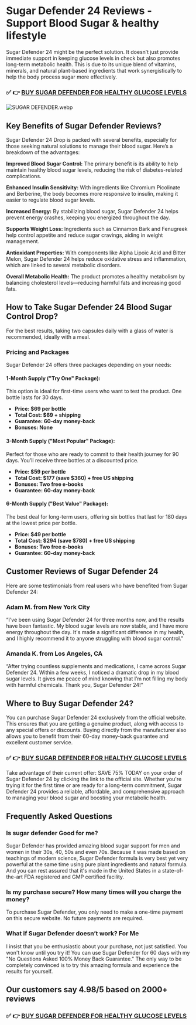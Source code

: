 # Sugar Defender 24 Reviews - Support Blood Sugar & healthy lifestyle

Sugar Defender 24 might be the perfect solution. It doesn’t just provide immediate support in keeping glucose levels in check but also promotes long-term metabolic health. This is due to its unique blend of vitamins, minerals, and natural plant-based ingredients that work synergistically to help the body process sugar more effectively.

### ✅ **👉 [BUY SUGAR DEFENDER FOR HEALTHY GLUCOSE LEVELS](https://9b5b63klgot9vstr-0eqr6iqae.hop.clickbank.net)**

![SUGAR DEFENDER.webp](https://ssjournals.net/wp-content/uploads/2024/01/Sugar-Defender-Reviews.webp)


## Key Benefits of Sugar Defender Reviews?

Sugar Defender 24 Drop is packed with several benefits, especially for those seeking natural solutions to manage their blood sugar. Here’s a breakdown of the advantages:

**Improved Blood Sugar Control:**  The primary benefit is its ability to help maintain healthy blood sugar levels, reducing the risk of diabetes-related complications.

**Enhanced Insulin Sensitivity:** With ingredients like Chromium Picolinate and Berberine, the body becomes more responsive to insulin, making it easier to regulate blood sugar levels.

**Increased Energy:** By stabilizing blood sugar, Sugar Defender 24 helps prevent energy crashes, keeping you energized throughout the day.

**Supports Weight Loss:** Ingredients such as Cinnamon Bark and Fenugreek help control appetite and reduce sugar cravings, aiding in weight management.

**Antioxidant Properties:** With components like Alpha Lipoic Acid and Bitter Melon, Sugar Defender 24 helps reduce oxidative stress and inflammation, which are linked to several metabolic disorders.

**Overall Metabolic Health:** The product promotes a healthy metabolism by balancing cholesterol levels—reducing harmful fats and increasing good fats.

## How to Take Sugar Defender 24 Blood Sugar Control Drop?

For the best results, taking two capsules daily with a glass of water is recommended, ideally with a meal.

### Pricing and Packages

Sugar Defender 24 offers three packages depending on your needs:

#### 1-Month Supply ("Try One" Package):

This option is ideal for first-time users who want to test the product. One bottle lasts for 30 days.

- **Price: $69 per bottle**
- **Total Cost: $69 + shipping**
- **Guarantee: 60-day money-back**
- **Bonuses: None**

#### **3-Month Supply ("Most Popular" Package):**

Perfect for those who are ready to commit to their health journey for 90 days. You’ll receive three bottles at a discounted price.

- **Price: $59 per bottle**
- **Total Cost: $177 (save $360) + free US shipping**
- **Bonuses: Two free e-books**
- **Guarantee: 60-day money-back**

####  6-Month Supply ("Best Value" Package):

The best deal for long-term users, offering six bottles that last for 180 days at the lowest price per bottle.

- **Price: $49 per bottle**
- **Total Cost: $294 (save $780) + free US shipping**
- **Bonuses: Two free e-books**
- **Guarantee: 60-day money-back**

## Customer Reviews of Sugar Defender 24

Here are some testimonials from real users who have benefited from Sugar Defender 24:

### Adam M. from New York City
“I've been using Sugar Defender 24 for three months now, and the results have been fantastic. My blood sugar levels are now stable, and I have more energy throughout the day. It's made a significant difference in my health, and I highly recommend it to anyone struggling with blood sugar control.”

### Amanda K. from Los Angeles, CA
“After trying countless supplements and medications, I came across Sugar Defender 24. Within a few weeks, I noticed a dramatic drop in my blood sugar levels. It gives me peace of mind knowing that I’m not filling my body with harmful chemicals. Thank you, Sugar Defender 24!”

## Where to Buy Sugar Defender 24?

You can purchase Sugar Defender 24 exclusively from the official website. This ensures that you are getting a genuine product, along with access to any special offers or discounts. Buying directly from the manufacturer also allows you to benefit from their 60-day money-back guarantee and excellent customer service.

### ✅ **👉 [BUY SUGAR DEFENDER FOR HEALTHY GLUCOSE LEVELS](https://9b5b63klgot9vstr-0eqr6iqae.hop.clickbank.net)**


Take advantage of their current offer: SAVE 75% TODAY on your order of Sugar Defender 24 by clicking the link to the official site. Whether you're trying it for the first time or are ready for a long-term commitment, Sugar Defender 24 provides a reliable, affordable, and comprehensive approach to managing your blood sugar and boosting your metabolic health.

## Frequently Asked Questions

### Is sugar defender Good for me?
Sugar Defender has provided amazing blood sugar support for men and women in their 30s, 40, 50s and even 70s. Because it was made based on teachings of modern science, Sugar Defender formula is very best yet very powerful at the same time using pure plant ingredients and natural formula. And you can rest assured that it's made in the United States in a state-of-the-art FDA registered and GMP certified facility.

### Is my purchase secure? How many times will you charge the money?
To purchase Sugar Defender, you only need to make a one-time payment on this secure website. No future payments are required.

### What if Sugar Defender doesn’t work? For Me

I insist that you be enthusiastic about your purchase, not just satisfied. You won't know until you try it! You can use Sugar Defender for 60 days with my "No Questions Asked 100% Money Back Guarantee." The only way to be completely convinced is to try this amazing formula and experience the results for yourself.

## Our customers say 4.98/5  based on 2000+ reviews


### ✅ **👉 [BUY SUGAR DEFENDER FOR HEALTHY GLUCOSE LEVELS](https://9b5b63klgot9vstr-0eqr6iqae.hop.clickbank.net)**




